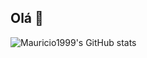 ## Olá 👋

![Mauricio1999's GitHub stats](https://github-readme-stats.vercel.app/api?username=Mauricio1999&show_icons=true&theme=transparent)

<!--
**Mauricio1999/Mauricio1999** is a ✨ _special_ ✨ repository because its `README.md` (this file) appears on your GitHub profile.

Here are some ideas to get you started:

- 🔭 I’m currently working on ...
- 🌱 I’m currently learning ...
- 👯 I’m looking to collaborate on ...
- 🤔 I’m looking for help with ...
- 💬 Ask me about ...
- 📫 How to reach me: ...
- 😄 Pronouns: ...
- ⚡ Fun fact: ...
-->
